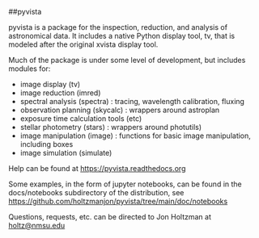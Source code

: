 ##pyvista

pyvista is a package for the inspection, reduction, and analysis
of astronomical data. It includes a native Python display tool, tv,
that is modeled after the original xvista display tool. 

Much of the package is under some level of development, but includes
modules for:

- image display (tv)
- image reduction (imred)
- spectral analysis (spectra) : tracing, wavelength calibration, fluxing
- observation planning (skycalc) : wrappers around astroplan
- exposure time calculation tools (etc) 
- stellar photometry (stars) : wrappers around photutils)
- image manipulation (image) : functions for basic image manipulation, including boxes
- image simulation (simulate)

Help can be found at https://pyvista.readthedocs.org

Some examples, in the form of jupyter notebooks, can be found
in the docs/notebooks subdirectory of the distribution, see
https://github.com/holtzmanjon/pyvista/tree/main/doc/notebooks

Questions, requests, etc. can  be directed to Jon Holtzman at
holtz@nmsu.edu 



